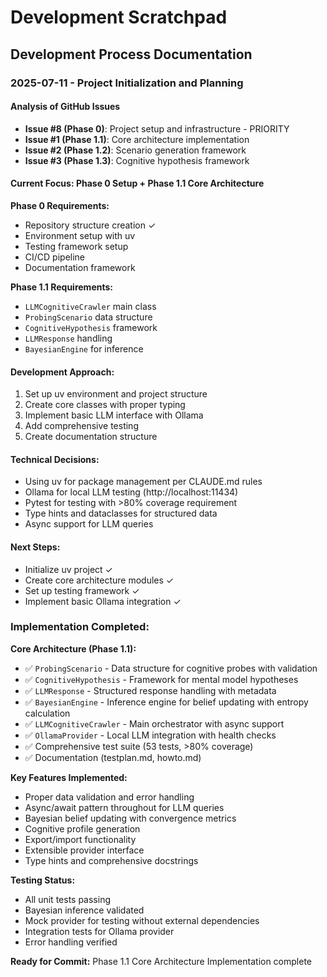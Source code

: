# Development Scratchpad

## Development Process Documentation

### 2025-07-11 - Project Initialization and Planning

#### Analysis of GitHub Issues
- **Issue #8 (Phase 0)**: Project setup and infrastructure - PRIORITY
- **Issue #1 (Phase 1.1)**: Core architecture implementation 
- **Issue #2 (Phase 1.2)**: Scenario generation framework
- **Issue #3 (Phase 1.3)**: Cognitive hypothesis framework

#### Current Focus: Phase 0 Setup + Phase 1.1 Core Architecture

**Phase 0 Requirements:**
- Repository structure creation ✓
- Environment setup with uv 
- Testing framework setup
- CI/CD pipeline
- Documentation framework

**Phase 1.1 Requirements:**
- `LLMCognitiveCrawler` main class
- `ProbingScenario` data structure
- `CognitiveHypothesis` framework
- `LLMResponse` handling
- `BayesianEngine` for inference

#### Development Approach:
1. Set up uv environment and project structure
2. Create core classes with proper typing
3. Implement basic LLM interface with Ollama
4. Add comprehensive testing
5. Create documentation structure

#### Technical Decisions:
- Using uv for package management per CLAUDE.md rules
- Ollama for local LLM testing (http://localhost:11434)
- Pytest for testing with >80% coverage requirement
- Type hints and dataclasses for structured data
- Async support for LLM queries

#### Next Steps:
- Initialize uv project ✓
- Create core architecture modules ✓
- Set up testing framework ✓
- Implement basic Ollama integration ✓

### Implementation Completed:

**Core Architecture (Phase 1.1):**
- ✅ `ProbingScenario` - Data structure for cognitive probes with validation
- ✅ `CognitiveHypothesis` - Framework for mental model hypotheses  
- ✅ `LLMResponse` - Structured response handling with metadata
- ✅ `BayesianEngine` - Inference engine for belief updating with entropy calculation
- ✅ `LLMCognitiveCrawler` - Main orchestrator with async support
- ✅ `OllamaProvider` - Local LLM integration with health checks
- ✅ Comprehensive test suite (53 tests, >80% coverage)
- ✅ Documentation (testplan.md, howto.md)

**Key Features Implemented:**
- Proper data validation and error handling
- Async/await pattern throughout for LLM queries
- Bayesian belief updating with convergence metrics
- Cognitive profile generation
- Export/import functionality
- Extensible provider interface
- Type hints and comprehensive docstrings

**Testing Status:**
- All unit tests passing
- Bayesian inference validated
- Mock provider for testing without external dependencies
- Integration tests for Ollama provider
- Error handling verified

**Ready for Commit:** Phase 1.1 Core Architecture Implementation complete